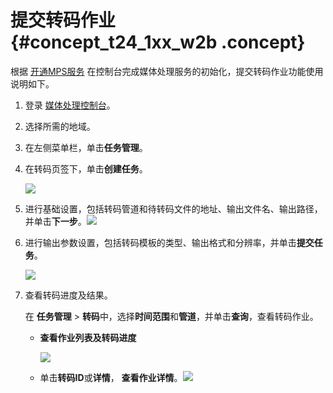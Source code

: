 # 提交转码作业 {#concept_t24_1xx_w2b .concept}

根据 [开通MPS服务](../../../../../cn.zh-CN/产品定价/开通MPS服务.md#) 在控制台完成媒体处理服务的初始化，提交转码作业功能使用说明如下。

1.  登录 [媒体处理控制台](https://mps.console.aliyun.com)。
2.  选择所需的地域。
3.  在左侧菜单栏，单击**任务管理**。
4.  在转码页签下，单击**创建任务**。

    ![](http://static-aliyun-doc.oss-cn-hangzhou.aliyuncs.com/assets/img/11354/15553211699962_zh-CN.png)

5.  进行基础设置，包括转码管道和待转码文件的地址、输出文件名、输出路径，并单击**下一步**。![](http://static-aliyun-doc.oss-cn-hangzhou.aliyuncs.com/assets/img/11354/15553211699963_zh-CN.png)
6.  进行输出参数设置，包括转码模板的类型、输出格式和分辨率，并单击**提交任务**。

    ![](http://static-aliyun-doc.oss-cn-hangzhou.aliyuncs.com/assets/img/11354/15553211699964_zh-CN.png)

7.  查看转码进度及结果。

    在 **任务管理** \> **转码**中，选择**时间范围**和**管道**，并单击**查询**，查看转码作业。

    -   **查看作业列表及转码进度**

        ![](http://static-aliyun-doc.oss-cn-hangzhou.aliyuncs.com/assets/img/11354/15553211699965_zh-CN.png)

    -   单击**转码ID**或**详情**， **查看作业详情**。![](http://static-aliyun-doc.oss-cn-hangzhou.aliyuncs.com/assets/img/11354/15553211699966_zh-CN.png)

